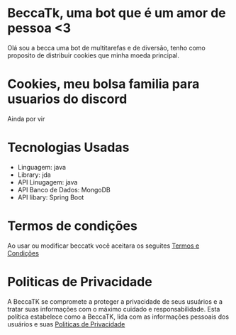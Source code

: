 # BeccaTk, uma bot que é um amor de pessoa <3

Olá sou a becca uma bot de multitarefas e de diversão, tenho como proposito de distribuir cookies que minha moeda principal.

# Cookies, meu bolsa familia para usuarios do discord
Ainda por vir
# Tecnologias Usadas 
- Linguagem: java
- Library: jda
- API Linugagem: java
- API Banco de Dados: MongoDB
- API libary: Spring Boot
# Termos de condições
Ao usar ou modificar beccatk você aceitara os seguites <a href="https://joaovtk.github.io/becca-discord-bot/terms" target="_blank">Termos e Condições</a>

# Politicas de Privacidade
A BeccaTK se compromete a proteger a privacidade de seus usuários e a tratar suas informações com o máximo cuidado e responsabilidade. Esta política estabelece como a BeccaTK, lida com as informações pessoais dos usuários e suas <a href="https://joaovtk.github.io/becca-discord-bot/policy">Politicas de Privacidade</a>



